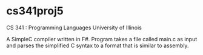 # cs341proj5
CS 341 : Programming Languages
University of Illinois

A SimpleC compiler written in F#. Program takes a file called main.c as input and parses the simplified C syntax
to a format that is similar to assembly.

